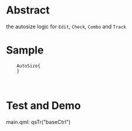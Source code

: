 # Abstract
the autosize logic for `Edit`, `Check`, `Combo` and `Track`  

# Sample 
```
    AutoSize{
    }
```  
</br>

# Test and Demo
main.qml: qsTr("baseCtrl")  
</br>